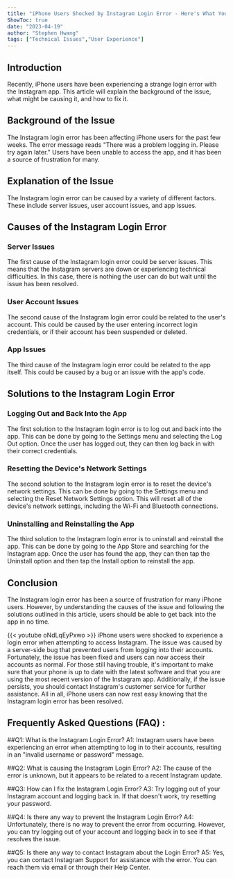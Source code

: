 ```yaml
---
title: "iPhone Users Shocked by Instagram Login Error - Here's What You Need to Know!"
ShowToc: true 
date: "2023-04-19"
author: "Stephen Hwang" 
tags: ["Technical Issues","User Experience"]
---
```

## Introduction

Recently, iPhone users have been experiencing a strange login error with the Instagram app. This article will explain the background of the issue, what might be causing it, and how to fix it. 

## Background of the Issue

The Instagram login error has been affecting iPhone users for the past few weeks. The error message reads "There was a problem logging in. Please try again later." Users have been unable to access the app, and it has been a source of frustration for many. 

## Explanation of the Issue

The Instagram login error can be caused by a variety of different factors. These include server issues, user account issues, and app issues. 

## Causes of the Instagram Login Error

### Server Issues

The first cause of the Instagram login error could be server issues. This means that the Instagram servers are down or experiencing technical difficulties. In this case, there is nothing the user can do but wait until the issue has been resolved. 

### User Account Issues

The second cause of the Instagram login error could be related to the user's account. This could be caused by the user entering incorrect login credentials, or if their account has been suspended or deleted. 

### App Issues

The third cause of the Instagram login error could be related to the app itself. This could be caused by a bug or an issue with the app's code. 

## Solutions to the Instagram Login Error

### Logging Out and Back Into the App

The first solution to the Instagram login error is to log out and back into the app. This can be done by going to the Settings menu and selecting the Log Out option. Once the user has logged out, they can then log back in with their correct credentials. 

### Resetting the Device's Network Settings

The second solution to the Instagram login error is to reset the device's network settings. This can be done by going to the Settings menu and selecting the Reset Network Settings option. This will reset all of the device's network settings, including the Wi-Fi and Bluetooth connections. 

### Uninstalling and Reinstalling the App

The third solution to the Instagram login error is to uninstall and reinstall the app. This can be done by going to the App Store and searching for the Instagram app. Once the user has found the app, they can then tap the Uninstall option and then tap the Install option to reinstall the app. 

## Conclusion

The Instagram login error has been a source of frustration for many iPhone users. However, by understanding the causes of the issue and following the solutions outlined in this article, users should be able to get back into the app in no time.

{{< youtube oNdLqEyPxwo >}} 
iPhone users were shocked to experience a login error when attempting to access Instagram. The issue was caused by a server-side bug that prevented users from logging into their accounts. Fortunately, the issue has been fixed and users can now access their accounts as normal. For those still having trouble, it's important to make sure that your phone is up to date with the latest software and that you are using the most recent version of the Instagram app. Additionally, if the issue persists, you should contact Instagram's customer service for further assistance. All in all, iPhone users can now rest easy knowing that the Instagram login error has been resolved.

## Frequently Asked Questions (FAQ) :
##Q1: What is the Instagram Login Error?
A1: Instagram users have been experiencing an error when attempting to log in to their accounts, resulting in an "invalid username or password" message.

##Q2: What is causing the Instagram Login Error?
A2: The cause of the error is unknown, but it appears to be related to a recent Instagram update.

##Q3: How can I fix the Instagram Login Error?
A3: Try logging out of your Instagram account and logging back in. If that doesn't work, try resetting your password.

##Q4: Is there any way to prevent the Instagram Login Error?
A4: Unfortunately, there is no way to prevent the error from occurring. However, you can try logging out of your account and logging back in to see if that resolves the issue.

##Q5: Is there any way to contact Instagram about the Login Error?
A5: Yes, you can contact Instagram Support for assistance with the error. You can reach them via email or through their Help Center.



